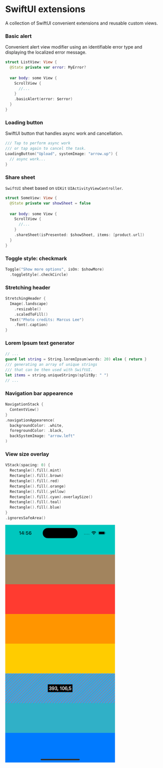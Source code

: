 # SwiftUI extensions

A collection of SwiftUI convenient extensions and reusable custom views.

### Basic alert

Convenient alert view modifier using an identifiable error type and displaying the localized error message.

```swift
struct ListView: View {
  @State private var error: MyError?
  
  var body: some View {
    ScrollView {
      //...
    }
    .basicAlert(error: $error)
  }
}
```

### Loading button

SwiftUI button that handles async work and cancellation.

```swift
/// Tap to perform async work 
/// or tap again to cancel the task.
LoadingButton("Upload", systemImage: "arrow.up") {
  // async work...
}
```

### Share sheet

`SwiftUI` sheet based on `UIKit` `UIActivityViewController`.

```swift
struct SomeView: View {
  @State private var showSheet = false
  
  var body: some View {
    ScrollView {
      //...
    }
    .shareSheet(isPresented: $showSheet, items: [product.url])
  }
}
```

### Toggle style: checkmark

```swift
Toggle("Show more options", isOn: $showMore)
  .toggleStyle(.checkCircle)
```

### Stretching header

```swift
StretchingHeader {
  Image(.landscape)
    .resizable()
    .scaledToFill()
  Text("Photo credits: Marcus Lee")
    .font(.caption)
}
```

### Lorem Ipsum text generator

```swift
// ...
guard let string = String.loremIpsum(words: 20) else { return }
/// generating an array of unique strings 
/// that can be then used with SwiftUI.
let items = string.uniqueStrings(splitBy: " ")
// ...
```

### Navigation bar appearence

```swift
NavigationStack {
  ContentView()
}
.navigationAppearence(
  backgroundColor: .white,
  foregroundColor: .black,
  backSystemImage: "arrow.left"
)
```

### View size overlay

```swift
VStack(spacing: 0) {
  Rectangle().fill(.mint)
  Rectangle().fill(.brown)
  Rectangle().fill(.red)
  Rectangle().fill(.orange)
  Rectangle().fill(.yellow)
  Rectangle().fill(.cyan).overlaySize()
  Rectangle().fill(.teal)
  Rectangle().fill(.blue)
}
.ignoresSafeArea()
```

![Screenshot](simulator-overlay-size.png)
